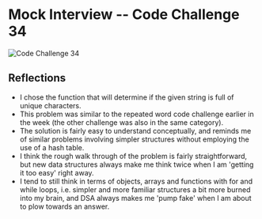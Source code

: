 # Mock Interview -- Code Challenge 34

![Code Challenge 34](images/mock-interview-code-challenge-29.png)

## Reflections

* I chose the function that will determine if the given string is full of unique characters.
* This problem was similar to the repeated word code challenge earlier in the week (the other challenge was also in the same category).
* The solution is fairly easy to understand conceptually, and reminds me of similar problems involving simpler structures without employing the use of a hash table.
* I think the rough walk through of the problem is fairly straightforward, but new data structures always make me think twice when I am 'getting it too easy' right away.
* I tend to still think in terms of objects, arrays and functions with for and while loops, i.e. simpler and more familiar structures a bit more burned into my brain, and DSA always makes me 'pump fake' when I am about to plow towards an answer.
